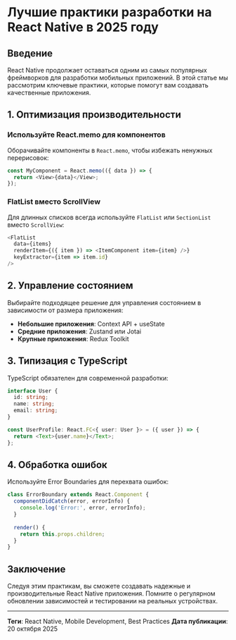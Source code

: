 # Лучшие практики разработки на React Native в 2025 году

## Введение

React Native продолжает оставаться одним из самых популярных фреймворков для разработки мобильных приложений. В этой статье мы рассмотрим ключевые практики, которые помогут вам создавать качественные приложения.

## 1. Оптимизация производительности

### Используйте React.memo для компонентов

Оборачивайте компоненты в `React.memo`, чтобы избежать ненужных перерисовок:

```javascript
const MyComponent = React.memo(({ data }) => {
  return <View>{data}</View>;
});
```

### FlatList вместо ScrollView

Для длинных списков всегда используйте `FlatList` или `SectionList` вместо `ScrollView`:

```javascript
<FlatList
  data={items}
  renderItem={({ item }) => <ItemComponent item={item} />}
  keyExtractor={item => item.id}
/>
```

## 2. Управление состоянием

Выбирайте подходящее решение для управления состоянием в зависимости от размера приложения:

- **Небольшие приложения**: Context API + useState
- **Средние приложения**: Zustand или Jotai
- **Крупные приложения**: Redux Toolkit

## 3. Типизация с TypeScript

TypeScript обязателен для современной разработки:

```typescript
interface User {
  id: string;
  name: string;
  email: string;
}

const UserProfile: React.FC<{ user: User }> = ({ user }) => {
  return <Text>{user.name}</Text>;
};
```

## 4. Обработка ошибок

Используйте Error Boundaries для перехвата ошибок:

```javascript
class ErrorBoundary extends React.Component {
  componentDidCatch(error, errorInfo) {
    console.log('Error:', error, errorInfo);
  }
  
  render() {
    return this.props.children;
  }
}
```

## Заключение

Следуя этим практикам, вы сможете создавать надежные и производительные React Native приложения. Помните о регулярном обновлении зависимостей и тестировании на реальных устройствах.

---

**Теги**: React Native, Mobile Development, Best Practices
**Дата публикации**: 20 октября 2025
